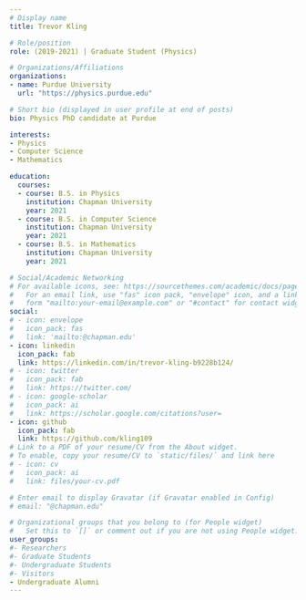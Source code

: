 ```yaml
---
# Display name
title: Trevor Kling

# Role/position
role: (2019-2021) | Graduate Student (Physics)

# Organizations/Affiliations
organizations:
- name: Purdue University
  url: "https://physics.purdue.edu"

# Short bio (displayed in user profile at end of posts)
bio: Physics PhD candidate at Purdue 

interests:
- Physics
- Computer Science
- Mathematics

education:
  courses:
  - course: B.S. in Physics
    institution: Chapman University
    year: 2021
  - course: B.S. in Computer Science
    institution: Chapman University
    year: 2021
  - course: B.S. in Mathematics
    institution: Chapman University
    year: 2021

# Social/Academic Networking
# For available icons, see: https://sourcethemes.com/academic/docs/page-builder/#icons
#   For an email link, use "fas" icon pack, "envelope" icon, and a link in the
#   form "mailto:your-email@example.com" or "#contact" for contact widget.
social:
# - icon: envelope
#   icon_pack: fas
#   link: 'mailto:@chapman.edu'
- icon: linkedin
  icon_pack: fab
  link: https://linkedin.com/in/trevor-kling-b9228b124/
# - icon: twitter
#   icon_pack: fab
#   link: https://twitter.com/
# - icon: google-scholar
#   icon_pack: ai
#   link: https://scholar.google.com/citations?user=
- icon: github
  icon_pack: fab
  link: https://github.com/kling109
# Link to a PDF of your resume/CV from the About widget.
# To enable, copy your resume/CV to `static/files/` and link here 
# - icon: cv
#   icon_pack: ai
#   link: files/your-cv.pdf

# Enter email to display Gravatar (if Gravatar enabled in Config)
# email: "@chapman.edu"

# Organizational groups that you belong to (for People widget)
#   Set this to `[]` or comment out if you are not using People widget.
user_groups:
#- Researchers
#- Graduate Students
#- Undergraduate Students
#- Visitors
- Undergraduate Alumni
---
```


